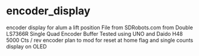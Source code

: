 # encoder_display
encoder display for alum a lift position
File from SDRobots.com from Double LS7366R Single Quad Encoder Buffer
Tested using UNO and Daido H48 5000 Cts / rev encoder
plan to mod for reset at home flag and single counts display on OLED 
